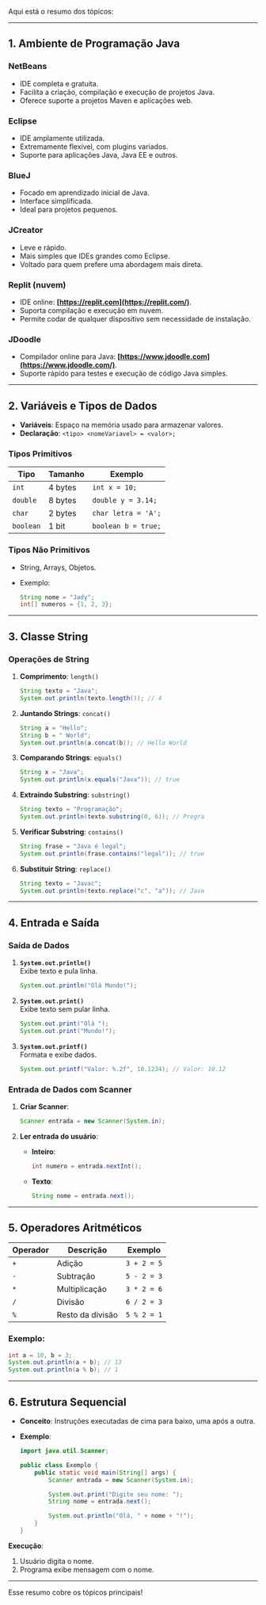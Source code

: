 
Aqui está o resumo dos tópicos:

---

## 1. **Ambiente de Programação Java**

### **NetBeans**

- IDE completa e gratuita.
- Facilita a criação, compilação e execução de projetos Java.
- Oferece suporte a projetos Maven e aplicações web.

### **Eclipse**

- IDE amplamente utilizada.
- Extremamente flexível, com plugins variados.
- Suporte para aplicações Java, Java EE e outros.

### **BlueJ**

- Focado em aprendizado inicial de Java.
- Interface simplificada.
- Ideal para projetos pequenos.

### **JCreator**

- Leve e rápido.
- Mais simples que IDEs grandes como Eclipse.
- Voltado para quem prefere uma abordagem mais direta.

### **Replit (nuvem)**

- IDE online: **[https://replit.com](https://replit.com/)**.
- Suporta compilação e execução em nuvem.
- Permite codar de qualquer dispositivo sem necessidade de instalação.

### **JDoodle**

- Compilador online para Java: **[https://www.jdoodle.com](https://www.jdoodle.com/)**.
- Suporte rápido para testes e execução de código Java simples.

---

## 2. **Variáveis e Tipos de Dados**

- **Variáveis**: Espaço na memória usado para armazenar valores.
- **Declaração**: `<tipo> <nomeVariavel> = <valor>;`

### **Tipos Primitivos**

|Tipo|Tamanho|Exemplo|
|---|---|---|
|`int`|4 bytes|`int x = 10;`|
|`double`|8 bytes|`double y = 3.14;`|
|`char`|2 bytes|`char letra = 'A';`|
|`boolean`|1 bit|`boolean b = true;`|

### **Tipos Não Primitivos**

- String, Arrays, Objetos.
- Exemplo:
    
    ```java
    String nome = "Jady";
    int[] numeros = {1, 2, 3};
    ```
    

---

## 3. **Classe String**

### **Operações de String**

1. **Comprimento**: `length()`
    
    ```java
    String texto = "Java";
    System.out.println(texto.length()); // 4
    ```
    
2. **Juntando Strings**: `concat()`
    
    ```java
    String a = "Hello";
    String b = " World";
    System.out.println(a.concat(b)); // Hello World
    ```
    
3. **Comparando Strings**: `equals()`
    
    ```java
    String x = "Java";
    System.out.println(x.equals("Java")); // true
    ```
    
4. **Extraindo Substring**: `substring()`
    
    ```java
    String texto = "Programação";
    System.out.println(texto.substring(0, 6)); // Progra
    ```
    
5. **Verificar Substring**: `contains()`
    
    ```java
    String frase = "Java é legal";
    System.out.println(frase.contains("legal")); // true
    ```
    
6. **Substituir String**: `replace()`
    
    ```java
    String texto = "Javac";
    System.out.println(texto.replace("c", "a")); // Java
    ```
    

---

## 4. **Entrada e Saída**

### **Saída de Dados**

1. **`System.out.println()`**  
    Exibe texto e pula linha.
    
    ```java
    System.out.println("Olá Mundo!");
    ```
    
2. **`System.out.print()`**  
    Exibe texto sem pular linha.
    
    ```java
    System.out.print("Olá ");
    System.out.print("Mundo!");
    ```
    
3. **`System.out.printf()`**  
    Formata e exibe dados.
    
    ```java
    System.out.printf("Valor: %.2f", 10.1234); // Valor: 10.12
    ```
    

### **Entrada de Dados com Scanner**

1. **Criar Scanner**:
    
    ```java
    Scanner entrada = new Scanner(System.in);
    ```
    
2. **Ler entrada do usuário**:
    
    - **Inteiro**:
        
        ```java
        int numero = entrada.nextInt();
        ```
        
    - **Texto**:
        
        ```java
        String nome = entrada.next();
        ```
        

---

## 5. **Operadores Aritméticos**

|Operador|Descrição|Exemplo|
|---|---|---|
|`+`|Adição|`3 + 2 = 5`|
|`-`|Subtração|`5 - 2 = 3`|
|`*`|Multiplicação|`3 * 2 = 6`|
|`/`|Divisão|`6 / 2 = 3`|
|`%`|Resto da divisão|`5 % 2 = 1`|

### Exemplo:

```java
int a = 10, b = 3;
System.out.println(a + b); // 13
System.out.println(a % b); // 1
```

---

## 6. **Estrutura Sequencial**

- **Conceito**: Instruções executadas de cima para baixo, uma após a outra.
- **Exemplo**:
    
    ```java
    import java.util.Scanner;
    
    public class Exemplo {
        public static void main(String[] args) {
            Scanner entrada = new Scanner(System.in);
    
            System.out.print("Digite seu nome: ");
            String nome = entrada.next();
    
            System.out.println("Olá, " + nome + "!");
        }
    }
    ```
    

**Execução**:

1. Usuário digita o nome.
2. Programa exibe mensagem com o nome.

---

Esse resumo cobre os tópicos principais!



